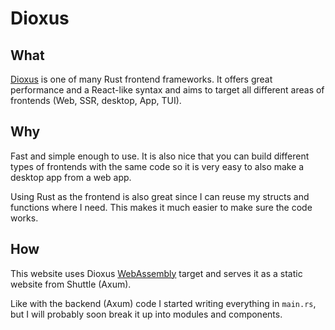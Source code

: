 # Dioxus

## What
[Dioxus](https://dioxuslabs.com) is one of many Rust frontend frameworks. It offers great performance and a React-like syntax and aims to target all different areas of frontends (Web, SSR, desktop, App, TUI).

## Why
Fast and simple enough to use. It is also nice that you can build different types of frontends with the same code so it is very easy to also make a desktop app from a web app.

Using Rust as the frontend is also great since I can reuse my structs and functions where I need. This makes it much easier to make sure the code works.

## How
This website uses Dioxus [WebAssembly](https://dioxuslabs.com) target and serves it as a static website from Shuttle (Axum).

Like with the backend (Axum) code I started writing everything in `main.rs`, but I will probably soon break it up into modules and components.